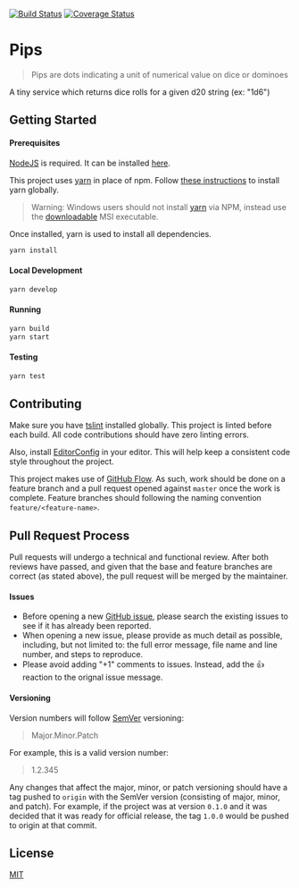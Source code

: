[![Build Status](https://travis-ci.org/rehret/pips.svg?branch=master)](https://travis-ci.org/rehret/pips)
[![Coverage Status](https://coveralls.io/repos/github/rehret/pips/badge.svg?branch=master)](https://coveralls.io/github/rehret/pips?branch=master)

# Pips
>Pips are dots indicating a unit of numerical value on dice or dominoes

A tiny service which returns dice rolls for a given d20 string (ex: "1d6")

## Getting Started
#### Prerequisites
[NodeJS](https://nodejs.org/) is required. It can be installed [here](https://nodejs.org/en/download/).

This project uses [yarn](https://yarnpkg.com) in place of npm. Follow [these instructions](https://yarnpkg.com/en/docs/install) to install yarn globally.

> Warning: Windows users should not install [yarn](https://yarnpkg.com) via NPM, instead use the [downloadable](https://yarnpkg.com/latest.msi) MSI executable.

Once installed, yarn is used to install all dependencies.
```bash
yarn install
```

#### Local Development
```bash
yarn develop
```

#### Running
```bash
yarn build
yarn start
```

#### Testing
```bash
yarn test
```

## Contributing
Make sure you have [tslint](https://www.npmjs.com/package/tslint) installed globally. This project is linted before each build. All code contributions should have zero linting errors.

Also, install [EditorConfig](http://editorconfig.org/) in your editor. This will help keep a consistent code style throughout the project.

This project makes use of [GitHub Flow](https://guides.github.com/introduction/flow/). As such, work should be done on a feature branch and a pull request opened against `master` once the work is complete. Feature branches should following the naming convention `feature/<feature-name>`.

## Pull Request Process
Pull requests will undergo a technical and functional review. After both reviews have passed, and given that the base and feature branches are correct (as stated above), the pull request will be merged by the maintainer.

#### Issues
- Before opening a new [GitHub issue](https://github.com/rehret/pips/issues), please search the existing issues to see if it has already been reported.
- When opening a new issue, please provide as much detail as possible, including, but not limited to: the full error message, file name and line number, and steps to reproduce.
- Please avoid adding "+1" comments to issues. Instead, add the :+1: reaction to the orignal issue message.

#### Versioning
Version numbers will follow [SemVer](https://semver.org/) versioning:
> Major.Minor.Patch

For example, this is a valid version number:
> 1.2.345

Any changes that affect the major, minor, or patch versioning should have a tag pushed to `origin` with the SemVer version (consisting of major, minor, and patch).
For example, if the project was at version `0.1.0` and it was decided that it was ready for official release, the tag `1.0.0` would be pushed to origin at that commit.

## License
[MIT](LICENSE)
